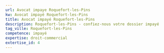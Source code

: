 ```yaml
---
url: Avocat impaye Roquefort-les-Pins
kw: Avocat impayé Roquefort-les-Pins
title: Avocat impayé Roquefort-les-Pins
description: Roquefort-les-Pins - confiez-nous votre dossier impayé
tag_ville: Roquefort-les-Pins
competence: impayé
expertise: droit-commercial
extertise_id: 4
---
```

